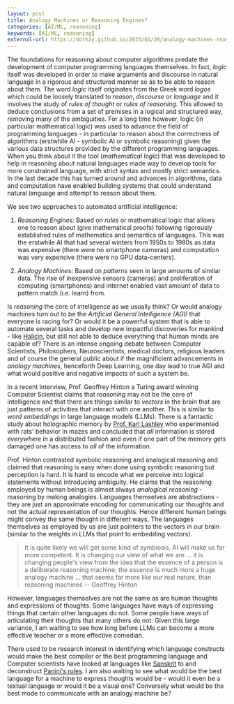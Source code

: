 ```yaml
---
layout: post
title: Analogy Machines or Reasoning Engines?
categories: [AI/ML, reasoning]
keywords: [AI/ML, reasoning]
external-url: https://dotkay.github.io/2023/01/26/analogy-machines-reasoning
---
```


The foundations for reasoning about computer algorithms predate the development of computer programming languages themselves. In fact, *logic* itself was developed in order to make arguments and discourse in natural language in a rigorous and structured manner so as to be able to reason about them. The word *logic* itself originates from the Greek word *logos* which could be loosely translated to *reason*, *discourse* or *language* and it involves the study of *rules of thought* or *rules of reasoning*. This allowed to deduce conclusions from a set of premises in a logical and structured way, removing many of the ambiguities. For a long time however, logic (in particular mathematical logic) was used to advance the field of programming languages - in particular to reason about the correctness of algorithms (erstwhile AI - symbolic AI or symbolic reasoning) given the various data structures provided by the different programming languages. When you think about it the tool (*mathematical logic*) that was developed to help in reasoning about natural languages made way to develop tools for more constrained language, with strict syntax and mostly strict semantics. In the last decade this has turned around and advances in algorithms, data and computation have enabled building systems that could understand natural language and attempt to reason about them. 

We see two approaches to automated artificial intelligence:

1. *Reasoning Engines:* Based on *rules* or mathematical logic that allows one to reason about (give mathematical proofs) following rigorously established rules of mathematics and semantics of languages. This was the erstwhile AI that had several winters from 1950s to 1980s as data was expensive (there were no smartphone cameras) and computation was very expensive (there were no GPU data-centers).

2. *Analogy Machines:* Based on *patterns* seen in large amounts of similar data. The rise of inexpensive sensors (cameras) and proliferation of computing (smartphones) and internet enabled vast amount of data to pattern match (i.e. learn) from. 

Is *reasoning* the core of intelligence as we usually think? Or would analogy machines turn out to be the *Artificial General Intelligence (AGI)* that everyone is racing for? Or would it be a powerful system that is able to automate several tasks and develop new impactful discoveries for mankind - like [Halicin](https://news.mit.edu/2020/artificial-intelligence-identifies-new-antibiotic-0220), but still not able to deduce everything that human minds are capable of? There is an intense ongoing debate between Computer Scientists, Philosophers, Neuroscientists, medical doctors, religious leaders and of course the general public about if the magnificient advancements in *analogy machines*, henceforth Deep Learning, one day lead to true AGI and what would positive and negative impacts of such a system be.

In a recent interview, Prof. Geoffrey Hinton a Turing award winning Computer Scientist claims that *reasoning* may not be the core of intelligence and that there are things similar to *vectors* in the brain that are just patterns of activities that interact with one another. This is similar to *word embeddings* in large language models (LLMs). There is a fantastic study about holographic memory by [Prof. Karl Lashley](https://psychology.fas.harvard.edu/people/karl-lashley) who experimented with rats' behavior in mazes and concluded that *all* information is stored *everywhere* in a distributed fashion and even if one part of the memory gets damaged one has access to *all* of the information. 

Prof. Hinton contrasted symbolic reasoning and analogical reasoning and claimed that reasoning is easy when done using symbolic reasoning but perception is hard. It is hard to encode what we perceive into logical statements without introducing ambiguity. He claims that the reasoning employed by human beings is almost always *analogical reasoning* - reasoning by making analogies. Languages themselves are abstractions - they are just an approximate encoding for communicating our thoughts and not the actual representation of our thoughts. Hence different human beings might convey the same thought in different ways. The languages themselves as employed by us are just pointers to the vectors in our brain (similar to the weights in LLMs  that point to embedding vectors). 

> It is quite likely we will get some kind of symbiosis. AI will make us far more competent. It is changing our view of what we are ... it is changing people's view from the idea that the essence of a person is a deliberate reasoning machine; the essence is much more a huge analogy machine ... that seems far more like our real nature, than reasoning machines   -- Geoffrey Hinton 

However, languages themselves are not the same as are human thoughts and expressions of thoughts. Some languages have ways of expressing things that certain other languages do not. Some people have ways of articulating their thoughts that many others do not. Given this large variance, I am waiting to see how long before LLMs can become a more effective teacher or a more effective comedian.

There used to be research interest in identifying which language constructs would make the best compiler or the best programming language and Computer scientists have looked at languages like [Sanskrit](http://gallium.inria.fr/~huet/PUBLIC/Panini_machine.pdf) to and deconstruct [Panini's rules](https://bhavana.org.in/computing-processes-and-pan%CC%A3inis-as%CC%A3t%CC%A3adhyayi/). I am also waiting to see what would be the best language for a machine to express thoughts would be - would it even be a textual language or would it be a visual one? Conversely what would be the best mode to communicate with an analogy machine be?

 



